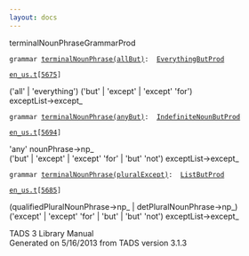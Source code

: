 ```yaml
---
layout: docs
---
```

<span class="title">terminalNounPhrase</span><span class="type">GrammarProd</span>

`grammar `<span class="classExtLink">[`terminalNounPhrase(allBut)`](../object/terminalNounPhrase(allBut).html)</span>` :   `[`EverythingButProd`](../object/EverythingButProd.html)

[`en_us.t`](../file/en_us.t.html)`[`[`5675`](../source/en_us.t.html#5675)`]`

<div class="gramrule">

('all' \| 'everything') ('but' \| 'except' \| 'except' 'for')  
exceptList-\>except\_  

</div>

`grammar `<span class="classExtLink">[`terminalNounPhrase(anyBut)`](../object/terminalNounPhrase(anyBut).html)</span>` :   `[`IndefiniteNounButProd`](../object/IndefiniteNounButProd.html)

[`en_us.t`](../file/en_us.t.html)`[`[`5694`](../source/en_us.t.html#5694)`]`

<div class="gramrule">

'any' nounPhrase-\>np\_  
('but' \| 'except' \| 'except' 'for' \| 'but' 'not')
exceptList-\>except\_  

</div>

`grammar `<span class="classExtLink">[`terminalNounPhrase(pluralExcept)`](../object/terminalNounPhrase(pluralExcept).html)</span>` :   `[`ListButProd`](../object/ListButProd.html)

[`en_us.t`](../file/en_us.t.html)`[`[`5685`](../source/en_us.t.html#5685)`]`

<div class="gramrule">

(qualifiedPluralNounPhrase-\>np\_ \| detPluralNounPhrase-\>np\_)  
('except' \| 'except' 'for' \| 'but' \| 'but' 'not')
exceptList-\>except\_  

</div>

<div class="ftr">

TADS 3 Library Manual  
Generated on 5/16/2013 from TADS version 3.1.3

</div>
